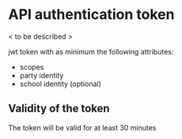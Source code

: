 # API authentication token

< to be described >

jwt token with as minimum the following attributes:

* scopes
* party identity
* school identity (optional)

## Validity of the token
The token will be valid for at least 30 minutes
